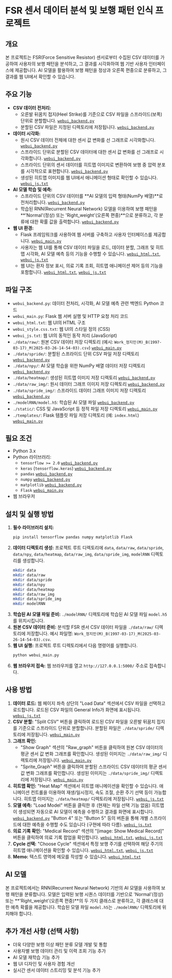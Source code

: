 # FSR 센서 데이터 분석 및 보행 패턴 인식 프로젝트

## 개요

본 프로젝트는 FSR(Force Sensitive Resistor) 센서로부터 수집된 CSV 데이터를 가공하여 사용자의 보행 패턴을 분석하고, 그 결과를 시각화하여 웹 기반 사용자 인터페이스에 제공합니다. AI 모델을 활용하여 보행 패턴을 정상과 오른쪽 편중으로 분류하고, 그 결과를 웹 UI에서 확인할 수 있습니다.

## 주요 기능

* **CSV 데이터 전처리:**
    * 오른발 뒤꿈치 접지(Heel Strike)를 기준으로 CSV 파일을 스프라이드(보폭) 단위로 분할합니다. [`webui_backend.py`](webui_backend.py)
    * 분할된 CSV 파일은 지정된 디렉토리에 저장됩니다. [`webui_backend.py`](webui_backend.py)
* **데이터 시각화:**
    * 원시 CSV 데이터 전체에 대한 센서 값 변화를 선 그래프로 시각화합니다. [`webui_backend.py`](webui_backend.py)
    * 스프라이드 단위로 분할된 CSV 데이터에 대한 센서 값 변화를 선 그래프로 시각화합니다. [`webui_backend.py`](webui_backend.py)
    * 스프라이드 단위의 센서 데이터를 히트맵 이미지로 변환하여 보행 중 압력 분포를 시각적으로 표현합니다. [`webui_backend.py`](webui_backend.py)
    * 생성된 히트맵 이미지를 웹 UI에서 애니메이션 형태로 확인할 수 있습니다. [`webui_js.txt`](webui_js.txt)
* **AI 모델 학습 및 예측:**
    * 스프라이드 단위의 CSV 데이터를 **AI 모델의 입력 형태(NumPy 배열)**로 전처리합니다. [`webui_backend.py`](webui_backend.py)
    * 학습된 RNN(Recurrent Neural Network) 모델을 이용하여 보행 패턴을 **'Normal'(정상) 또는 'Right\_weight'(오른쪽 편중)**으로 분류하고, 각 분류에 대한 확률 값을 출력합니다. [`webui_backend.py`](webui_backend.py)
* **웹 UI 환경:**
    * Flask 프레임워크를 사용하여 웹 서버를 구축하고 사용자 인터페이스를 제공합니다. [`webui_main.py`](webui_main.py)
    * 사용자는 웹 UI를 통해 CSV 데이터 파일을 로드, 데이터 분할, 그래프 및 히트맵 시각화, AI 모델 예측 등의 기능을 수행할 수 있습니다. [`webui_html.txt`](webui_html.txt), [`webui_js.txt`](webui_js.txt)
    * 웹 UI는 환자 정보 표시, 의료 기록 조회, 히트맵 애니메이션 제어 등의 기능을 포함합니다. [`webui_html.txt`](webui_html.txt), [`webui_js.txt`](webui_js.txt)

## 파일 구조

* `webui_backend.py`: 데이터 전처리, 시각화, AI 모델 예측 관련 백엔드 Python 코드
* `webui_main.py`: Flask 웹 서버 실행 및 HTTP 요청 처리 코드
* `webui_html.txt`: 웹 UI의 HTML 구조
* `webui_style.css.txt`: 웹 UI의 스타일 정의 (CSS)
* `webui_js.txt`: 웹 UI의 동적인 동작 처리 (JavaScript)
* `./data/raw/`: 원본 CSV 데이터 저장 디렉토리 (예시: `Work_정지민(M)_B(1997-03-17)_M(2025-03-26-14-54-03).csv`) [`webui_main.py`](webui_main.py)
* `./data/spride/`: 분할된 스프라이드 단위 CSV 파일 저장 디렉토리 [`webui_backend.py`](webui_backend.py)
* `./data/npy/`: AI 모델 학습을 위한 NumPy 배열 데이터 저장 디렉토리 [`webui_backend.py`](webui_backend.py)
* `./data/heatmap/`: 생성된 히트맵 이미지 저장 디렉토리 [`webui_backend.py`](webui_backend.py)
* `./data/raw_img/`: 원시 데이터 그래프 이미지 저장 디렉토리 [`webui_backend.py`](webui_backend.py)
* `./data/spride_img/`: 스프라이드 데이터 그래프 이미지 저장 디렉토리 [`webui_backend.py`](webui_backend.py)
* `./modelRNN/model.h5`: 학습된 AI 모델 파일 [`webui_backend.py`](webui_backend.py)
* `./static/`: CSS 및 JavaScript 등 정적 파일 저장 디렉토리 [`webui_main.py`](webui_main.py)
* `./templates/`: Flask 템플릿 파일 저장 디렉토리 (예: `index.html`) [`webui_main.py`](webui_main.py)

## 필요 조건

* Python 3.x
* Python 라이브러리:
    * `tensorflow >= 2.0` [`webui_backend.py`](webui_backend.py)
    * `keras` (`tensorflow.keras`) [`webui_backend.py`](webui_backend.py)
    * `pandas` [`webui_backend.py`](webui_backend.py)
    * `numpy` [`webui_backend.py`](webui_backend.py)
    * `matplotlib` [`webui_backend.py`](webui_backend.py)
    * `Flask` [`webui_main.py`](webui_main.py)
* 웹 브라우저

## 설치 및 실행 방법

1.  **필수 라이브러리 설치:**
    ```bash
    pip install tensorflow pandas numpy matplotlib Flask
    ```
2.  **데이터 디렉토리 생성:** 프로젝트 루트 디렉토리에 `data`, `data/raw`, `data/spride`, `data/npy`, `data/heatmap`, `data/raw_img`, `data/spride_img`, `modelRNN` 디렉토리를 생성합니다.
    ```bash
    mkdir data
    mkdir data/raw
    mkdir data/spride
    mkdir data/npy
    mkdir data/heatmap
    mkdir data/raw_img
    mkdir data/spride_img
    mkdir modelRNN
    ```
3.  **학습된 AI 모델 파일 준비:** `./modelRNN/` 디렉토리에 학습된 AI 모델 파일 `model.h5`를 위치시킵니다.
4.  **원본 CSV 데이터 준비:** 분석할 FSR 센서 CSV 데이터 파일을 `./data/raw/` 디렉토리에 저장합니다. 예시 파일명: `Work_정지민(M)_B(1997-03-17)_M(2025-03-26-14-54-03).csv`.
5.  **웹 UI 실행:** 프로젝트 루트 디렉토리에서 다음 명령어를 실행합니다.
    ```bash
    python webui_main.py
    ```
6.  **웹 브라우저 접속:** 웹 브라우저를 열고 `http://127.0.0.1:5000/` 주소로 접속합니다.

## 사용 방법

1.  **데이터 로드:** 웹 페이지 좌측 상단의 "Load Data" 섹션에서 CSV 파일을 선택하고 로드합니다. 로드된 CSV 파일의 General Info가 화면에 표시됩니다. [`webui_js.txt`](webui_js.txt)
2.  **CSV 분할:** "Split CSV" 버튼을 클릭하여 로드된 CSV 파일을 오른발 뒤꿈치 접지를 기준으로 스프라이드 단위로 분할합니다. 분할된 파일은 `./data/spride/` 디렉토리에 저장됩니다. [`webui_main.py`](webui_main.py)
3.  **그래프 확인:**
    * "Show Graph" 섹션의 "Raw\_graph" 버튼을 클릭하여 원본 CSV 데이터의 평균 센서 값 변화 그래프를 확인합니다. 생성된 이미지는 `./data/raw_img/` 디렉토리에 저장됩니다. [`webui_main.py`](webui_main.py)
    * "Sprite\_Graph" 버튼을 클릭하여 분할된 스프라이드 CSV 데이터의 평균 센서 값 변화 그래프를 확인합니다. 생성된 이미지는 `./data/spride_img/` 디렉토리에 저장됩니다. [`webui_main.py`](webui_main.py)
4.  **히트맵 확인:** "Heat Map" 섹션에서 히트맵 애니메이션을 확인할 수 있습니다. 애니메이션 컨트롤을 이용하여 재생/일시정지, 속도 조절, 순환 주기 선택 등이 가능합니다. 히트맵 이미지는 `./data/heatmap/` 디렉토리에 저장됩니다. [`webui_js.txt`](webui_js.txt)
5.  **모델 예측:** "Load Model" 버튼을 클릭한 후 (현재는 파일 선택 기능 없음) 히트맵이 생성되면 자동으로 AI 모델이 예측을 수행하고 결과를 화면에 표시합니다. [`webui_backend.py`](webui_backend.py) "Button 4" 또는 "Button 5" 등의 버튼을 통해 개별 스프라이드에 대한 예측을 수행할 수도 있습니다 (구현에 따라 다름). [`webui_js.txt`](webui_js.txt)
6.  **의료 기록 확인:** "Medical Record" 섹션의 "[image: Show Medical Record]" 버튼을 클릭하여 의료 기록 팝업을 확인합니다. [`webui_html.txt`](webui_html.txt), [`webui_js.txt`](webui_js.txt)
7.  **Cycle 선택:** "Choose Cycle" 섹션에서 특정 보행 주기를 선택하여 해당 주기의 히트맵 애니메이션을 확인할 수 있습니다. [`webui_html.txt`](webui_html.txt), [`webui_js.txt`](webui_js.txt)
8.  **Memo:** 텍스트 영역에 메모를 작성할 수 있습니다. [`webui_html.txt`](webui_html.txt)

## AI 모델

본 프로젝트에서는 RNN(Recurrent Neural Network) 기반의 AI 모델을 사용하여 보행 패턴을 분류합니다. 모델은 입력된 보행 시퀀스 데이터를 기반으로 'Normal'(정상) 또는 **'Right\_weight'(오른쪽 편중)**의 두 가지 클래스로 분류하고, 각 클래스에 대한 예측 확률을 제공합니다. 학습된 모델 파일 `model.h5`는 `./modelRNN/` 디렉토리에 위치해야 합니다.

## 추가 개선 사항 (선택 사항)

* 더욱 다양한 보행 이상 패턴 분류 모델 개발 및 통합
* 사용자별 보행 데이터 관리 및 이력 조회 기능 추가
* AI 모델 재학습 기능 추가
* 웹 UI 디자인 및 사용자 경험 개선
* 실시간 센서 데이터 스트리밍 및 분석 기능 추가
